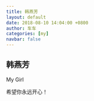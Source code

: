 ```yaml
---
title: 韩燕芳
layout: default
date: 2018-08-10 14:04:00 +0800
author: 车车
categories: [my]
navbar: false
---
```


## 韩燕芳

My Girl

希望你永远开心！
